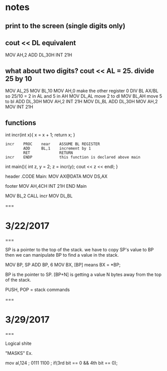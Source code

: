 # notes

## print to the screen (single digits only)

## cout << DL equivalent

MOV     AH,2
ADD     DL,30H
INT     21H

## what about two digits? cout << AL = 25. divide 25 by 10

MOV     AL,25
MOV     BL,10
MOV     AH,0 make the other register 0
DIV     BL AX/BL so 25/10 = 2 in AL and 5 in AH
MOV     DL,AL move 2 to dl
MOV     BL,AH move 5 to bl
ADD     DL,30H
MOV     AH,2
INT     21H
MOV     DL,BL
ADD     DL,30H
MOV     AH,2
MOV     INT 21H

## functions

int incr(int x){
  x = x + 1;
  return x;
}

```
incr    PROC    near    ASSUME BL REGISTER
        ADD     BL,1    increment by 1
        RET             RETURN
incr    ENDP            this function is declared above main
```

int main(){
  int z, y = 2;
  z = incr(y);
  cout << z << endl;
}

header
      .CODE
Main: MOV   AX@DATA
      MOV   DS,AX
	  
footer
MOV     AH,4CH
INT     21H
END     Main

MOV   BL,2
CALL  incr
MOV   DL,BL


===
# 3/22/2017
===

SP is a pointer to the top of the stack.
we have to copy SP's value to BP then we
can manipulate BP to find a value in the stack.

MOV		BP, SP
ADD		BP, 6
MOV		BX, [BP] means BX = *BP;

BP is the pointer to SP. [BP+N] is getting a
value N bytes away from the top of the stack.

PUSH, POP = stack commands


===
# 3/29/2017
===

Logical shite

"MASKS" Ex.

mov		al,124		; 0111 1100
					; if(3rd bit == 0 && 4th bit == 0);